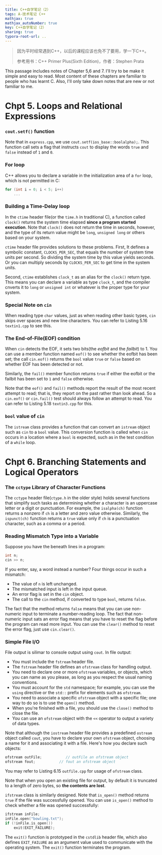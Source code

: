 ```yaml
---
title: C++自学笔记（2）
tags: A-技术笔记 C++
mathjax: true
mathjax_autoNumber: true
key: C++自学笔记（2）
sharing: true
typora-root-url: ..
---
```


> 因为平时经常遇到C++，以后的课程应该也免不了要用，学一下C++。
> 
> 参考用书：C++ Primer Plus(Sixth Edition)，作者：Stephen Prata

<!--more-->

This passage includes notes of Chapter 5,6 and 7. I'll try to be make it simple and easy to read. Most content of these chapters are familiar to people who has learnt C. Also, I'll only take down notes that are new or not familiar to me.

# Chpt 5. Loops and Relational Expressions

### `cout.setf()` function

Note that in `express.cpp`, we use `cout.setf(ios_base::boolalpha);`. This function call sets a flag that instructs `cout` to display the words `true` and `false` instead of `1` and `0`.

### For loop

C++ allows you to declare a variable in the initialization area of a `for` loop, which is not permitted in C:

``` cpp
for (int i = 0; i < 5; i++)
    ...
```

### Building a Time-Delay loop

In the `ctime` header file(or the `time.h` in traditional C), a function called `clock()` returns the system time elapsed **since a program started execution**. Note that `clock()` does not return the time in seconds, however, and the type of its return value might be `long`, `unsigned long` or others based on your system.

`ctime` header file provides solutions to these problems. First, It defines a symbolic constant, `CLOCKS_PER_SEC`, that equals the number of system time units per second. So dividing the system time by this value yields seconds. Or you can multiply seconds by `CLOCKS_PER_SEC` to get time in the system units.

Second, `ctime` establishes `clock_t` as an alias for the `clock()` return type. This means you can declare a variable as type `clock_t`, and the compiler cnverts it to `long` or `unsigned int` or whatever is the proper type for your system.

### Special Note on `cin` 

When reading type `char` values, just as when reading other basic types, `cin` skips over spaces and new line characters. You can refer to Listing 5.16 `textin1.cpp` to see this.

### The End-of-File(EOF) condition

When `cin` detects the EOF, it sets two bits(the *eofbit* and the *failbit*) to 1. You can use a member function named `eof()` to see whether the eofbit has been set; the call `cin.eof()` returns the `bool` value `true` or `false` based on whether EOF has been detected or not.

Similarly, the `fail()` member function returns `true` if either the eofbit or the failbit has been set to `1` and `false` otherwise.

Note that the `eof()` and `fail()` methods report the result of the most recent attempt to read; that is, they report on the past rather than look ahead. So a `cin.eof()` or `cin.fail()` test should always follow an attempt to read. You can refer to Listing 5.18 `textin3.cpp` for this.

### `bool` value of `cin`

The `istream` class provides a function that can convert an `istream` object such as `cin` to a `bool` value. This conversion function is called when `cin` occurs in a location where a `bool` is expected, such as in the test condition of a `while` loop.

# Chpt 6. Branching Statements and Logical Operators

### The `cctype` Library of Character Functions

The `cctype` header file(`ctype.h` in the older style) holds several functions that simplify such tasks as determining whether a character is an uppercase letter or a digit or punctuation. For example, the `isalpha(ch)` function returns a nonzero if `ch` is a letter and zero value otherwise. Similarly, the `ispunct(ch)` function returns a `true` value only if `ch` is a punctuation character, such as a comma or a period.

### Reading Mismatch Type into a Variable

Suppose you have the beneath lines in a program:

``` cpp
int n;
cin >> n;
```

If you enter, say, a word instead a number? Four things occur in such a mismatch:

- The value of `n` is left unchanged.
- The mismatched input is left in the input queue.
- An error flag is set in the `cin` object.
- The call to the `cin` method, if converted to type `bool`, returns `false`.

The fact that the method returns `false` means that you can use non-numeric input to terminate a number-reading loop. The fact that non-numeric input sats an error flag means that you have to reset the flag before the program can read more input. You can use the `clear()` method to reset the error flag, just use `cin.clear()`.

### Simple File I/O

File output is silimar to console output using `cout`. In file output:

- You must include the `fstream` header file.
- The `fstream` header file defines an `ofstream` class for handling output.
- You need to declare one or more `ofstream` variables, or objects, which you can name as you please, as long as you respect the usual naming conventions.
- You must account for the `std` namespace; for example, you can use the `using` directive or the `std::` prefix for elements such as `ofstream`.
- You need to associate a specific `ofstream` object with a specific file; one way to do so is to use the `open()` method.
- When you're finished with a file, you should use the `close()` method to close the file.
- You can use an `ofstream` object with the `<<` operator to output a variety of data types.

Note that although the `iostream` header file provides a predefined `ostream` object called `cout`, you have to declare your own `ofstream` object, choosing a name for it and associating it with a file. Here's how you declare such objects:

``` cpp
ofstream outFile;           // outFile an ofstream object
ofstream fout;           // fout an ofstream object
```

You may refer to Listing 6.15 `outfile.cpp` for usage of `ofstream` class.

Note that when you open an existing file for output, by default it is truncated to a length of zero bytes, so **the contents are lost**.

`ifstream` class is similarly designed. Note that `is_open()` method returns `true` if the file was successfully opened. You can use `is_open()` method to check whether a file was opened successfully:

``` cpp
ifstream inFile;
inFile.open("bowling.txt");
if (!inFile.is_open())
    exit(EXIT_FAILURE);
```

The `exit()` function is prototyped in the `cstdlib` header file, which also defines `EXIT_FAILURE` as an argument value used to communicate with the operating system. The `exit()` function terminates the program.

